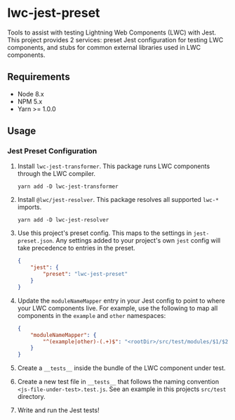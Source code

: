 # lwc-jest-preset

Tools to assist with testing Lightning Web Components (LWC) with Jest. This project provides 2 services: preset Jest configuration for testing LWC components, and stubs for common external libraries used in LWC components.

## Requirements

 * Node 8.x
 * NPM 5.x
 * Yarn >= 1.0.0

## Usage

### Jest Preset Configuration

1. Install `lwc-jest-transformer`. This package runs LWC components through the LWC compiler.

    `yarn add -D lwc-jest-transformer`

1. Install `@lwc/jest-resolver`. This package resolves all supported `lwc-*` imports.

    `yarn add -D lwc-jest-resolver`

1. Use this project's preset config. This maps to the settings in `jest-preset.json`. Any settings added to your project's own `jest` config will take precedence to entries in the preset.

    ```json
    {
        "jest": {
            "preset": "lwc-jest-preset"
        }
    }
    ```

1. Update the `moduleNameMapper` entry in your Jest config to point to where your LWC components live. For example, use the following to map all components in the `example` and `other` namespaces:

    ```json
    {
        "moduleNameMapper": {
            "^(example|other)-(.+)$": "<rootDir>/src/test/modules/$1/$2/$2"
        }
    }
    ```

1. Create a `__tests__` inside the bundle of the LWC component under test.
1. Create a new test file in `__tests__` that follows the naming convention `<js-file-under-test>.test.js`. See an example in this projects `src/test` directory.
1. Write and run the Jest tests!
